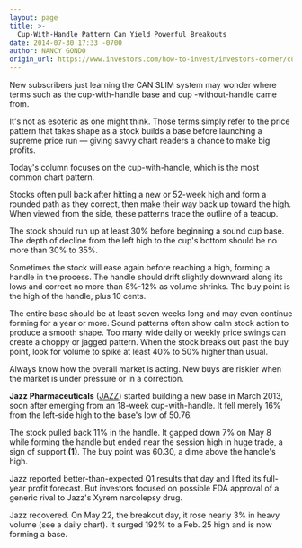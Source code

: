 ```yaml
---
layout: page
title: >-
  Cup-With-Handle Pattern Can Yield Powerful Breakouts
date: 2014-07-30 17:33 -0700
author: NANCY GONDO
origin_url: https://www.investors.com/how-to-invest/investors-corner/cup-with-handle-pattern-can-yield-powerful-breakouts
---
```





New subscribers just learning the CAN SLIM system may wonder where terms such as the cup-with-handle base and cup -without-handle came from.

  

It's not as esoteric as one might think. Those terms simply refer to the price pattern that takes shape as a stock builds a base before launching a supreme price run — giving savvy chart readers a chance to make big profits.

  

Today's column focuses on the cup-with-handle, which is the most common chart pattern.

  

Stocks often pull back after hitting a new or 52-week high and form a rounded path as they correct, then make their way back up toward the high. When viewed from the side, these patterns trace the outline of a teacup.

  

The stock should run up at least 30% before beginning a sound cup base. The depth of decline from the left high to the cup's bottom should be no more than 30% to 35%.

  

Sometimes the stock will ease again before reaching a high, forming a handle in the process. The handle should drift slightly downward along its lows and correct no more than 8%-12% as volume shrinks. The buy point is the high of the handle, plus 10 cents.

  

The entire base should be at least seven weeks long and may even continue forming for a year or more. Sound patterns often show calm stock action to produce a smooth shape. Too many wide daily or weekly price swings can create a choppy or jagged pattern. When the stock breaks out past the buy point, look for volume to spike at least 40% to 50% higher than usual.

  

Always know how the overall market is acting. New buys are riskier when the market is under pressure or in a correction.

  

**Jazz Pharmaceuticals** ([JAZZ](https://research.investors.com/quote.aspx?symbol=JAZZ)) started building a new base in March 2013, soon after emerging from an 18-week cup-with-handle. It fell merely 16% from the left-side high to the base's low of 50.76.

  

The stock pulled back 11% in the handle. It gapped down 7% on May 8 while forming the handle but ended near the session high in huge trade, a sign of support **(1)**. The buy point was 60.30, a dime above the handle's high.

  

Jazz reported better-than-expected Q1 results that day and lifted its full-year profit forecast. But investors focused on possible FDA approval of a generic rival to Jazz's Xyrem narcolepsy drug.

  

Jazz recovered. On May 22, the breakout day, it rose nearly 3% in heavy volume (see a daily chart). It surged 192% to a Feb. 25 high and is now forming a base.




